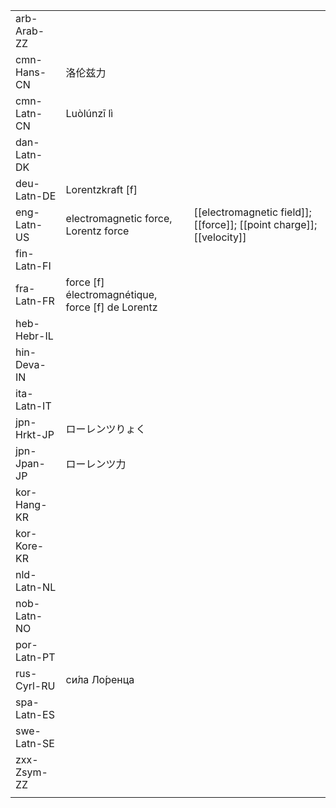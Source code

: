 | | | |
|-|-|-|
| arb-Arab-ZZ |  |  |
| cmn-Hans-CN | 洛伦兹力 |  |
| cmn-Latn-CN | Luòlúnzī lì |  |
| dan-Latn-DK |  |  |
| deu-Latn-DE | Lorentzkraft [f] |  |
| eng-Latn-US | electromagnetic force, Lorentz force | [[electromagnetic field]]; [[force]]; [[point charge]]; [[velocity]] |
| fin-Latn-FI |  |  |
| fra-Latn-FR | force [f] électromagnétique, force [f] de Lorentz |  |
| heb-Hebr-IL |  |  |
| hin-Deva-IN |  |  |
| ita-Latn-IT |  |  |
| jpn-Hrkt-JP | ローレンツりょく |  |
| jpn-Jpan-JP | ローレンツ力 |  |
| kor-Hang-KR |  |  |
| kor-Kore-KR |  |  |
| nld-Latn-NL |  |  |
| nob-Latn-NO |  |  |
| por-Latn-PT |  |  |
| rus-Cyrl-RU | си́ла Ло́ренца |  |
| spa-Latn-ES |  |  |
| swe-Latn-SE |  |  |
| zxx-Zsym-ZZ |  |  |
|  |  |  |
